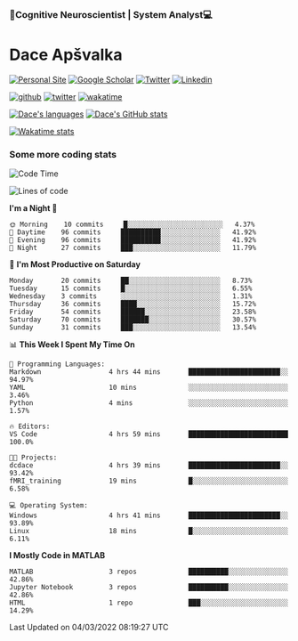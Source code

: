 ### 🧠Cognitive Neuroscientist | System Analyst💻
# Dace Apšvalka

[![Personal Site](https://img.shields.io/badge/website-teal?style=for-the-badge&logo=About.me&logoColor=white)](https://dcdace.net/)
[![Google Scholar](https://img.shields.io/badge/Scholar-yellow?style=for-the-badge&logo=googlescholar&logoColor=ffffff)](https://scholar.google.com/citations?hl=en&user=W8q0HBkAAAAJ&view_op=list_works&sortby=pubdate)
[![Twitter](https://img.shields.io/badge/Twitter-1DA1F2?logo=twitter&logoColor=white&style=for-the-badge)](https://twitter.com/dcdace)
[![Linkedin](https://img.shields.io/badge/linkedin-0077B5?logo=linkedin&logoColor=white&style=for-the-badge)](https://www.linkedin.com/in/dace-apsvalka/)

[![github](https://img.shields.io/github/followers/dcdace?logo=github&style=plastic)](https://github.com/dcdace?tab=followers "GitHub followers")
[![twitter](https://img.shields.io/twitter/follow/dcdace?label=followers&logo=twitter&color=%23007ec6&style=plastic)](https://twitter.com/dcdace "Twitter followers")
[![wakatime](https://wakatime.com/badge/user/6e7556d3-b1db-4eef-a7e8-9bad735fc27e.svg?style=plastic?v=2)](https://wakatime.com/@6e7556d3-b1db-4eef-a7e8-9bad735fc27e "Total time coded since Feb 28 2022")

[![Dace's languages](https://github-readme-stats.vercel.app/api/top-langs/?username=dcdace&langs_count=10&theme=nord&layout=compact)]() 
[![Dace's GitHub stats](https://github-readme-stats.vercel.app/api?username=dcdace&theme=dracula&hide=prs,issues&count_private=true&show_icons=true&hide_rank=true&include_all_commits=true&hide_title=false&custom_title=GitHub+Stats)](https://github.com/anuraghazra/github-readme-stats)

[![Wakatime stats](https://github-readme-stats.vercel.app/api/wakatime?username=dcdace&theme=react&layout=compact&custom_title=Coding+this+week&v=2)](https://wakatime.com/@6e7556d3-b1db-4eef-a7e8-9bad735fc27e "Recorded coding time in the past 7 days")
 ### Some more coding stats
<!--START_SECTION:waka-->
![Code Time](http://img.shields.io/badge/Code%20Time-4%20hrs%2059%20mins-blue)

![Lines of code](https://img.shields.io/badge/From%20Hello%20World%20I%27ve%20Written-26%20Thousand%20lines%20of%20code-blue)

**I'm a Night 🦉** 

```text
🌞 Morning    10 commits     █░░░░░░░░░░░░░░░░░░░░░░░░   4.37% 
🌆 Daytime    96 commits     ██████████░░░░░░░░░░░░░░░   41.92% 
🌃 Evening    96 commits     ██████████░░░░░░░░░░░░░░░   41.92% 
🌙 Night      27 commits     ███░░░░░░░░░░░░░░░░░░░░░░   11.79%

```
📅 **I'm Most Productive on Saturday** 

```text
Monday       20 commits     ██░░░░░░░░░░░░░░░░░░░░░░░   8.73% 
Tuesday      15 commits     █░░░░░░░░░░░░░░░░░░░░░░░░   6.55% 
Wednesday    3 commits      ░░░░░░░░░░░░░░░░░░░░░░░░░   1.31% 
Thursday     36 commits     ████░░░░░░░░░░░░░░░░░░░░░   15.72% 
Friday       54 commits     ██████░░░░░░░░░░░░░░░░░░░   23.58% 
Saturday     70 commits     ███████░░░░░░░░░░░░░░░░░░   30.57% 
Sunday       31 commits     ███░░░░░░░░░░░░░░░░░░░░░░   13.54%

```


📊 **This Week I Spent My Time On** 

```text
💬 Programming Languages: 
Markdown                 4 hrs 44 mins       ███████████████████████░░   94.97% 
YAML                     10 mins             ░░░░░░░░░░░░░░░░░░░░░░░░░   3.46% 
Python                   4 mins              ░░░░░░░░░░░░░░░░░░░░░░░░░   1.57%

🔥 Editors: 
VS Code                  4 hrs 59 mins       █████████████████████████   100.0%

🐱‍💻 Projects: 
dcdace                   4 hrs 39 mins       ███████████████████████░░   93.42% 
fMRI_training            19 mins             █░░░░░░░░░░░░░░░░░░░░░░░░   6.58%

💻 Operating System: 
Windows                  4 hrs 41 mins       ███████████████████████░░   93.89% 
Linux                    18 mins             █░░░░░░░░░░░░░░░░░░░░░░░░   6.11%

```

**I Mostly Code in MATLAB** 

```text
MATLAB                   3 repos             ██████████░░░░░░░░░░░░░░░   42.86% 
Jupyter Notebook         3 repos             ██████████░░░░░░░░░░░░░░░   42.86% 
HTML                     1 repo              ███░░░░░░░░░░░░░░░░░░░░░░   14.29%

```



 Last Updated on 04/03/2022 08:19:27 UTC
<!--END_SECTION:waka-->